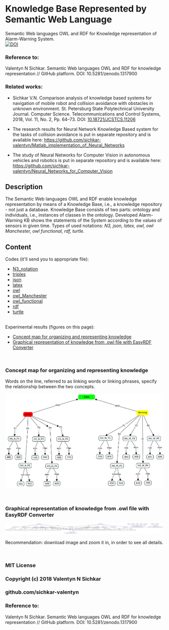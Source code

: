 # Knowledge Base Represented by Semantic Web Language
Semantic Web languages OWL and RDF for Knowledge representation of Alarm-Warning System.
<br/>[![DOI](https://zenodo.org/badge/DOI/10.5281/zenodo.1317900.svg)](https://doi.org/10.5281/zenodo.1317900)

### Reference to:
Valentyn N Sichkar. Semantic Web languages OWL and RDF for knowledge representation // GitHub platform. DOI: 10.5281/zenodo.1317900

### Related works:
* Sichkar V.N. Comparison analysis of knowledge based systems for navigation of mobile robot and collision avoidance with obstacles in unknown environment. St. Petersburg State Polytechnical University Journal. Computer Science. Telecommunications and Control Systems, 2018, Vol. 11, No. 2, Pp. 64–73. DOI: <a href="https://doi.org/10.18721/JCSTCS.11206" target="_blank">10.18721/JCSTCS.11206</a>

* The research results for Neural Network Knowledge Based system for the tasks of collision avoidance is put in separate repository and is available here: https://github.com/sichkar-valentyn/Matlab_implementation_of_Neural_Networks

* The study of Neural Networks for Computer Vision in autonomous vehicles and robotics is put in separate repository and is available here: https://github.com/sichkar-valentyn/Neural_Networks_for_Computer_Vision

## Description
The Semantic Web languages OWL and RDF enable knowledge representation by means of a Knowledge Base, i.e., a knowledge repository - not just a database. Knowledge Base consists of two parts: ontology and individuals, i.e., instances of classes in the ontology. Developed Alarm-Warning KB shows the statements of the System according to the values of sensors in given time. Types of used notations: _N3, json, latex, owl, owl Manchester, owl functional, rdf, turtle._

## Content
Codes (it'll send you to appropriate file):
* [N3_notation](https://github.com/sichkar-valentyn/Knowledge_Base_Represented_by_Semantic_Web_Language/blob/master/KB_in_Notation.n3)
* [triples](https://github.com/sichkar-valentyn/Knowledge_Base_Represented_by_Semantic_Web_Language/blob/master/KB_in_Triples)
* [json](https://github.com/sichkar-valentyn/Knowledge_Base_Represented_by_Semantic_Web_Language/blob/master/KB_in_json.owl)
* [latex](https://github.com/sichkar-valentyn/Knowledge_Base_Represented_by_Semantic_Web_Language/blob/master/KB_in_latex.owl)
* [owl](https://github.com/sichkar-valentyn/Knowledge_Base_Represented_by_Semantic_Web_Language/blob/master/KB_in_owl.owl)
* [owl_Manchester](https://github.com/sichkar-valentyn/Knowledge_Base_Represented_by_Semantic_Web_Language/blob/master/KB_in_owl_Manchester.owl)
* [owl_functional](https://github.com/sichkar-valentyn/Knowledge_Base_Represented_by_Semantic_Web_Language/blob/master/KB_in_owl_functional.owl)
* [rdf](https://github.com/sichkar-valentyn/Knowledge_Base_Represented_by_Semantic_Web_Language/blob/master/KB_in_rdf.owl)
* [turtle](https://github.com/sichkar-valentyn/Knowledge_Base_Represented_by_Semantic_Web_Language/blob/master/KB_in_turtle.owl)

<br/>
Experimental results (figures on this page):

* <a href="#Concept map for organizing and representing knowledge">Concept map for organizing and representing knowledge</a>
* <a href="#Graphical representation of knowledge from .owl file with EasyRDF Converter">Graphical representation of knowledge from .owl file with EasyRDF Converter</a>

<br/>

### <a name="Concept map for organizing and representing knowledge">Concept map for organizing and representing knowledge</a>
Words on the line, referred to as linking words or linking phrases, specify the relationship between the two concepts.

![Result](images/Knowledge_Base_by_Cmap.png)

<br/>

### <a name="Graphical representation of knowledge from .owl file with EasyRDF Converter">Graphical representation of knowledge from .owl file with EasyRDF Converter</a>

![Result](images/Knowledge_Base_by_EasyRDF_Converter.png)

Recommendation: download image and zoom it in, in order to see all details.

<br/>

### MIT License
### Copyright (c) 2018 Valentyn N Sichkar
### github.com/sichkar-valentyn
### Reference to:
Valentyn N Sichkar. Semantic Web languages OWL and RDF for knowledge representation // GitHub platform. DOI: 10.5281/zenodo.1317900
